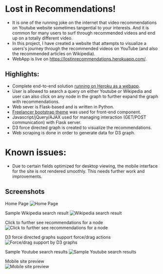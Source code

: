 # Lost in Recommendations!

* It is one of the running joke on the internet that video recommendations on Youtube website sometimes tangential to your interests. And it is common for many users to surf through recommended videos and end up on a totally different video.  
* In this project, I have created a website that attempts to visualize a users's journey through the recommended videos on YouTube (and also the recommended articles on Wikipedia). 
* WebApp is live on https://lostinrecommendations.herokuapp.com/.

## Highlights:
* Complete end-to-end solution [running on Heroku as a webapp](https://lostinrecommendations.herokuapp.com/). 
* User is allowed to search a query on either Youtube or Wikipedia and user can also click on any node in the graph to further expand the graph with recommendations.
* Web sever is Flask-based and is written in Python.
* [Freelancer bootstrap theme](https://startbootstrap.com/template-overviews/freelancer/) was used for front-end component.
* Javascript/jQuery/AJAX used for managing interaction (GET/POST communication) with Flask server.
* D3 force directed graph is created to visualize the recommendations.
* Web scraping is done in order to generate data for D3 graph.

# Known issues:
* Due to certain fields optimized for desktop viewing, the mobile interface for the site is not rendered smoothly. This needs further work and improvements.

## Screenshots
Home Page
![Home Page](https://i.imgur.com/mUKKAYO.png)

Sample Wikipedia search result
![Wikipedia search result](https://i.imgur.com/PkuoUQd.png)

Click to further see recommendations for a node
![Click to further see recommendations for a node](https://i.imgur.com/UtE5wZG.png)

D3 force directed graphs support force/drag actions
![Force/drag support by D3 graphs](https://i.imgur.com/rBd7Nwn.png)

Sample Youtube search results
![Sample Youtube search results](https://i.imgur.com/nCAJxRE.png)

Mobile site preview  
![Mobile site preview](https://i.imgur.com/gBu1km9.png)
